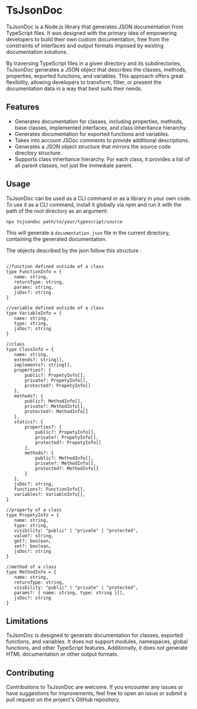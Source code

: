 # TsJsonDoc

TsJsonDoc is a Node.js library that generates JSON documentation from TypeScript files. It was designed with the primary idea of empowering developers to build their own custom documentation, free from the constraints of interfaces and output formats imposed by existing documentation solutions.

By traversing TypeScript files in a given directory and its subdirectories, TsJsonDoc generates a JSON object that describes the classes, methods, properties, exported functions, and variables. This approach offers great flexibility, allowing developers to transform, filter, or present the documentation data in a way that best suits their needs.

## Features

- Generates documentation for classes, including properties, methods, base classes, implemented interfaces, and class inheritance hierarchy.
- Generates documentation for exported functions and variables.
- Takes into account JSDoc comments to provide additional descriptions.
- Generates a JSON object structure that mirrors the source code directory structure.
- Supports class inheritance hierarchy. For each class, it provides a list of all parent classes, not just the immediate parent.

## Usage

TsJsonDoc can be used as a CLI command or as a library in your own code. To use it as a CLI command, install it globally via npm and run it with the path of the root directory as an argument:

```
npx tsjsondoc path/to/your/typescript/source
```

This will generate a `documentation.json` file in the current directory, containing the generated documentation.

The objects described by the json follow this structure :
 ```

 //function defined outside of a class 
type FunctionInfo = {
    name: string,
    returnType: string,
    params: string,
    jsDoc?: string
}

//variable defined outside of a class
type VariableInfo = {
    name: string,
    type: string,
    jsDoc?: string
}

//class
type ClassInfo = {
    name: string,
    extends?: string[],
    implements?: string[],
    properties?: {
        public?: PropetyInfo[],
        private?: PropetyInfo[],
        protected?: PropetyInfo[]
    },
    methods?: {
        public?: MethodInfo[],
        private?: MethodInfo[],
        protected?: MethodInfo[]
    },
    statics?: {
        properties?: {
            public?: PropetyInfo[],
            private?: PropetyInfo[],
            protected?: PropetyInfo[]
        },
        methods?: {
            public?: MethodInfo[],
            private?: MethodInfo[],
            protected?: MethodInfo[]
        }
    },
    jsDoc?: string,
    functions?: FunctionInfo[],
    variables?: VariableInfo[],
}

//property of a class
type PropetyInfo = {
    name: string,
    type: string,
    visibility: "public" | "private" | "protected",
    value?: string,
    get?: boolean,
    set?: boolean,
    jsDoc?: string
}

//method of a class
type MethodInfo = {
    name: string,
    returnType: string,
    visibility: "public" | "private" | "protected",
    params?: { name: string, type: string }[],
    jsDoc?: string
}

  ```


## Limitations

TsJsonDoc is designed to generate documentation for classes, exported functions, and variables. It does not support modules, namespaces, global functions, and other TypeScript features. Additionally, it does not generate HTML documentation or other output formats.

## Contributing

Contributions to TsJsonDoc are welcome. If you encounter any issues or have suggestions for improvements, feel free to open an issue or submit a pull request on the project's GitHub repository. 